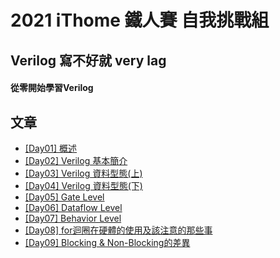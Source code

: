# 2021 iThome 鐵人賽 自我挑戰組
## Verilog 寫不好就 very lag
#### 從零開始學習Verilog
## 文章
- [[Day01] 概述](https://github.com/HUAIJIE0314/verilog-or-very-lag/blob/main/%5BDay1%5D%20%E6%A6%82%E8%BF%B0.md)
- [[Day02] Verilog 基本簡介](https://github.com/HUAIJIE0314/verilog-or-very-lag/blob/main/%5BDay2%5D%20Verilog%20%E5%9F%BA%E6%9C%AC%E7%B0%A1%E4%BB%8B.md)
- [[Day03] Verilog 資料型態(上)](https://github.com/HUAIJIE0314/verilog-or-very-lag/blob/main/%5BDay3%5D%20Verilog%20%E8%B3%87%E6%96%99%E5%9E%8B%E6%85%8B(%E4%B8%8A).md)
- [[Day04] Verilog 資料型態(下)](https://github.com/HUAIJIE0314/verilog-or-very-lag/blob/main/%5BDay4%5D%20Verilog%20%E8%B3%87%E6%96%99%E5%9E%8B%E6%85%8B(%E4%B8%8B).md)
- [[Day05] Gate Level](https://github.com/HUAIJIE0314/verilog-or-very-lag/blob/main/%5BDay5%5D%20Gate%20Level.md)
- [[Day06] Dataflow Level](https://github.com/HUAIJIE0314/verilog-or-very-lag/blob/main/%5BDay6%5D%20Dataflow%20Level.md)
- [[Day07] Behavior Level](https://github.com/HUAIJIE0314/verilog-or-very-lag/blob/main/%5BDay7%5D%20Behavior%20Level.md)
- [[Day08] for迴圈在硬體的使用及該注意的那些事](https://github.com/HUAIJIE0314/verilog-or-very-lag/blob/main/%5BDay8%5D%20for%E8%BF%B4%E5%9C%88%E5%9C%A8%E7%A1%AC%E9%AB%94%E7%9A%84%E4%BD%BF%E7%94%A8%E5%8F%8A%E8%A9%B2%E6%B3%A8%E6%84%8F%E7%9A%84%E9%82%A3%E4%BA%9B%E4%BA%8B.md)
- [[Day09] Blocking & Non-Blocking的差異](https://github.com/HUAIJIE0314/verilog-or-very-lag/blob/main/%5BDay9%5D%20Blocking%20%26%20Non-Blocking%E7%9A%84%E5%B7%AE%E7%95%B0.md)
